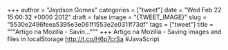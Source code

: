 
+++
author = "Jaydson Gomes"
categories = ["tweet"]
date = "Wed Feb 22 15:00:32 +0000 2012"
draft = false
image = "{TWEET_IMAGE}"
slug = "5530e2496feea5395e3e061f1553e2e0311f73df"
tags = ["tweet"]
title = """Artigo na Mozilla - Savin..."""
+++
Artigo na Mozilla - Saving images and files in localStorage http://t.co/H6p7crSa #JavaScript

